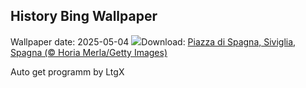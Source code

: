 ## History Bing Wallpaper
Wallpaper date: 2025-05-04
![](https://www.bing.com/th?id=OHR.SevilleNaboo_IT-IT2269809948_UHD.jpg&w=1000)Download: [Piazza di Spagna, Siviglia, Spagna (© Horia Merla/Getty Images)](https://www.bing.com/th?id=OHR.SevilleNaboo_IT-IT2269809948_UHD.jpg)

Auto get programm by LtgX
